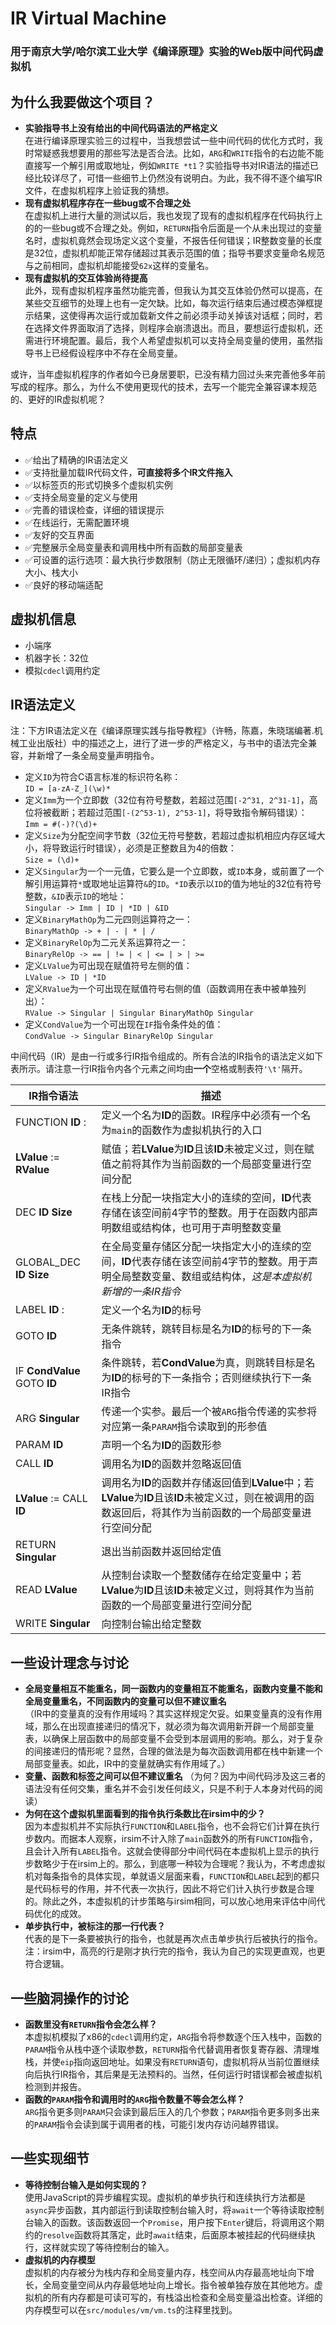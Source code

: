 # IR Virtual Machine
### 用于南京大学/哈尔滨工业大学《编译原理》实验的Web版中间代码虚拟机

## 为什么我要做这个项目？  
- **实验指导书上没有给出的中间代码语法的严格定义**  
在进行编译原理实验三的过程中，当我想尝试一些中间代码的优化方式时，我时常疑惑我想要用的那些写法是否合法。比如，`ARG`和`WRITE`指令的右边能不能直接写一个解引用或取地址，例如`WRITE *t1`？实验指导书对IR语法的描述已经比较详尽了，可惜一些细节上仍然没有说明白。为此，我不得不逐个编写IR文件，在虚拟机程序上验证我的猜想。
- **现有虚拟机程序存在一些bug或不合理之处**  
在虚拟机上进行大量的测试以后，我也发现了现有的虚拟机程序在代码执行上的的一些bug或不合理之处。例如，`RETURN`指令后面是一个从未出现过的变量名时，虚拟机竟然会现场定义这个变量，不报告任何错误；IR整数变量的长度是32位，虚拟机却能正常存储超过其表示范围的值；指导书要求变量命名规范与之前相同，虚拟机却能接受`62x`这样的变量名。
- **现有虚拟机的交互体验尚待提高**  
此外，现有虚拟机程序虽然功能完善，但我认为其交互体验仍然可以提高，在某些交互细节的处理上也有一定欠缺。比如，每次运行结束后通过模态弹框提示结果，这使得再次运行或加载新文件之前必须手动关掉该对话框；同时，若在选择文件界面取消了选择，则程序会崩溃退出。而且，要想运行虚拟机，还需进行环境配置。最后，我个人希望虚拟机可以支持全局变量的使用，虽然指导书上已经假设程序中不存在全局变量。

或许，当年虚拟机程序的作者如今已身居要职，已没有精力回过头来完善他多年前写成的程序。那么，为什么不使用更现代的技术，去写一个能完全兼容课本规范的、更好的IR虚拟机呢？

## 特点
- ✅给出了精确的IR语法定义
- ✅支持批量加载IR代码文件，**可直接将多个IR文件拖入**
- ✅以标签页的形式切换多个虚拟机实例
- ✅支持全局变量的定义与使用
- ✅完善的错误检查，详细的错误提示
- ✅在线运行，无需配置环境
- ✅友好的交互界面
- ✅完整展示全局变量表和调用栈中所有函数的局部变量表
- ✅可设置的运行选项：最大执行步数限制（防止无限循环/递归）；虚拟机内存大小、栈大小
- ✅良好的移动端适配

## 虚拟机信息
- 小端序
- 机器字长：32位
- 模拟`cdecl`调用约定

## IR语法定义
注：下方IR语法定义在《编译原理实践与指导教程》（许畅，陈嘉，朱晓瑞编著.机械工业出版社）中的描述之上，进行了进一步的严格定义，与书中的语法完全兼容，并新增了一条全局变量声明指令。

- 定义`ID`为符合C语言标准的标识符名称：  
`ID = [a-zA-Z_](\w)*`  
- 定义`Imm`为一个立即数（32位有符号整数，若超过范围`[-2^31, 2^31-1]`，高位将被截断；若超过范围`[-(2^53-1), 2^53-1]`，将导致指令解码错误）：  
`Imm = #(-)?(\d)+`  
- 定义`Size`为分配空间字节数（32位无符号整数，若超过虚拟机相应内存区域大小，将导致运行时错误），必须是正整数且为4的倍数：  
`Size = (\d)+`  
- 定义`Singular`为一个一元值，它要么是一个立即数，或`ID`本身，或前置了一个解引用运算符`*`或取地址运算符`&`的`ID`。`*ID`表示以`ID`的值为地址的32位有符号整数，`&ID`表示`ID`的地址：  
`Singular -> Imm | ID | *ID | &ID`  
- 定义`BinaryMathOp`为二元四则运算符之一：  
`BinaryMathOp -> + | - | * | /`
- 定义`BinaryRelOp`为二元关系运算符之一：  
`BinaryRelOp -> == | != | < | <= | > | >=`
- 定义`LValue`为可出现在赋值符号左侧的值：  
`LValue -> ID | *ID`
- 定义`RValue`为一个可出现在赋值符号右侧的值（函数调用在表中被单独列出）：  
`RValue -> Singular | Singular BinaryMathOp Singular`
- 定义`CondValue`为一个可出现在`IF`指令条件处的值：  
`CondValue -> Singular BinaryRelOp Singular`

中间代码（IR）是由一行或多行IR指令组成的。所有合法的IR指令的语法定义如下表所示。请注意一行IR指令内各个元素之间均由**一个**空格或制表符`'\t'`隔开。

|IR指令语法|描述|
|------------|------------|
|FUNCTION **ID** :|定义一个名为**ID**的函数。IR程序中必须有一个名为`main`的函数作为虚拟机执行的入口|
|**LValue** := **RValue**|赋值；若**LValue**为**ID**且该**ID**未被定义过，则在赋值之前将其作为当前函数的一个局部变量进行空间分配|
|DEC **ID** **Size**|在栈上分配一块指定大小的连续的空间，**ID**代表存储在该空间前4字节的整数。用于在函数内部声明数组或结构体，也可用于声明整数变量|
|GLOBAL_DEC **ID** **Size**|在全局变量存储区分配一块指定大小的连续的空间，**ID**代表存储在该空间前4字节的整数。用于声明全局整数变量、数组或结构体，*这是本虚拟机新增的一条IR指令*|
|LABEL **ID** :|定义一个名为**ID**的标号|
|GOTO **ID**|无条件跳转，跳转目标是名为**ID**的标号的下一条指令|
|IF **CondValue** GOTO **ID**|条件跳转，若**CondValue**为真，则跳转目标是名为**ID**的标号的下一条指令；否则继续执行下一条IR指令|
|ARG **Singular**|传递一个实参。最后一个被`ARG`指令传递的实参将对应第一条`PARAM`指令读取到的形参值|
|PARAM **ID**|声明一个名为**ID**的函数形参|
|CALL **ID**|调用名为**ID**的函数并忽略返回值|
|**LValue** := CALL **ID**|调用名为**ID**的函数并存储返回值到**LValue**中；若**LValue**为**ID**且该**ID**未被定义过，则在被调用的函数返回后，将其作为当前函数的一个局部变量进行空间分配|
|RETURN **Singular**|退出当前函数并返回给定值|
|READ **LValue**|从控制台读取一个整数储存在给定变量中；若**LValue**为**ID**且该**ID**未被定义过，则将其作为当前函数的一个局部变量进行空间分配|
|WRITE **Singular**|向控制台输出给定整数|

## 一些设计理念与讨论
- **全局变量相互不能重名，同一函数内的变量相互不能重名，函数内变量不能和全局变量重名，不同函数内的变量可以但不建议重名**  
（IR中的变量真的没有作用域吗？其实这样规定欠妥。如果变量真的没有作用域，那么在出现直接递归的情况下，就必须为每次调用新开辟一个局部变量表，以确保上层函数中的局部变量不会受到本层调用的影响。那么，对于复杂的间接递归的情形呢？显然，合理的做法是为每次函数调用都在栈中新建一个局部变量表。如此，IR中的变量就确实有作用域了。）
- **变量、函数和标签之间可以但不建议重名** 
（为何？因为中间代码涉及这三者的语法没有任何交集，重名并不会引发任何歧义，只是不利于人本身对代码的阅读）
- **为何在这个虚拟机里面看到的指令执行条数比在irsim中的少？**  
因为本虚拟机并不实际执行`FUNCTION`和`LABEL`指令，也不会将它们计算在执行步数内。而据本人观察，irsim不计入除了`main`函数外的所有`FUNCTION`指令，且会计入所有`LABEL`指令。这就会使得部分中间代码在本虚拟机上显示的执行步数略少于在irsim上的。那么，到底哪一种较为合理呢？我认为，不考虑虚拟机对每条指令的具体实现，单就语义层面来看，`FUNCTION`和`LABEL`起到的都只是代码标号的作用，并不代表一次执行，因此不将它们计入执行步数是合理的。除此之外，本虚拟机的计步策略与irsim相同，可以放心地用来评估中间代码优化的成效。
- **单步执行中，被标注的那一行代表？**  
代表的是下一条要被执行的指令，也就是再次点击单步执行后被执行的指令。注：irsim中，高亮的行是刚才执行完的指令，我认为自己的实现更直观，也更符合逻辑。

## 一些脑洞操作的讨论
- **函数里没有`RETURN`指令会怎么样？**  
本虚拟机模拟了x86的`cdecl`调用约定，`ARG`指令将参数逐个压入栈中，函数的`PARAM`指令从栈中逐个读取参数，`RETURN`指令代替调用者恢复寄存器、清理堆栈，并使`eip`指向返回地址。如果没有`RETURN`语句，虚拟机将从当前位置继续向后执行IR指令，其后果是无法预料的。当然，任何运行时错误都会被虚拟机检测到并报告。
- **函数的`PARAM`指令和调用时的`ARG`指令数量不等会怎么样？**  
`ARG`指令更多则`PARAM`只会读到最后压入的几个参数；`PARAM`指令更多则多出来的`PARAM`指令会读到属于调用者的栈，可能引发内存访问越界错误。

## 一些实现细节
- **等待控制台输入是如何实现的？**  
使用JavaScript的异步编程实现。虚拟机的单步执行和连续执行方法都是`async`异步函数，其内部运行到读取控制台输入时，将`await`一个等待读取控制台输入的函数。该函数返回一个`Promise`，用户按下`Enter`键后，将调用这个期约的`resolve`函数将其落定，此时`await`结束，后面原本被挂起的代码继续执行，这样就实现了等待控制台的输入。
- **虚拟机的内存模型**  
虚拟机的内存被分为栈内存和全局变量内存，栈空间从内存最高地址向下增长，全局变量空间从内存最低地址向上增长。指令被单独存放在其他地方。虚拟机的所有内存都是可读可写的，有栈溢出检查和全局变量溢出检查。详细的内存模型可以在`src/modules/vm/vm.ts`的注释里找到。
